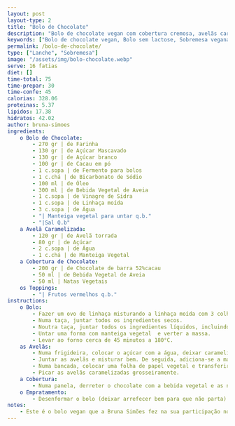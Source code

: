 ```yaml
---
layout: post
layout-type: 2
title: "Bolo de Chocolate"
description: "Bolo de chocolate vegan com cobertura cremosa, avelãs caramelizadas e frutos vermelhos"
keywords: ["Bolo de chocolate vegan, Bolo sem lactose, Sobremesa vegana, Como fazer bolo vegano com avelãs caramelizadas, Bolo sem ovos e sem leite com chocolate e frutos vermelhos, Receita de sobremesa vegana saudável e deliciosa, Sobremesa sem ingredientes de origem animal, Cobertura de chocolate vegano, Sobremesa vegana para festas, Bolo com linhaça como substituto de ovo"]
permalink: /bolo-de-chocolate/
type: ["Lanche", "Sobremesa"]
image: "/assets/img/bolo-chocolate.webp"
serve: 16 fatias
diet: []
time-total: 75
time-prepar: 30 
time-confe: 45 
calorias: 328.06
proteinas: 5.37
lipidos: 17.38
hidratos: 42.02
author: bruna-simoes
ingredients:
    o Bolo de Chocolate:
        - 270 gr | de Farinha 
        - 130 gr | de Açúcar Mascavado 
        - 130 gr | de Açúcar branco 
        - 100 gr | de Cacau em pó 
        - 1 c.sopa | de Fermento para bolos 
        - 1 c.chá | de Bicarbonato de Sódio
        - 100 ml | de Óleo 
        - 300 ml | de Bebida Vegetal de Aveia 
        - 1 c.sopa | de Vinagre de Sidra 
        - 1 c.sopa | de Linhaça moída
        - 3 c.sopa | de Água
        - "| Manteiga vegetal para untar q.b."
        - "|Sal Q.b"
    a Avelã Caramelizada:
        - 120 gr | de Avelã torrada 
        - 80 gr | de Açúcar
        - 2 c.sopa | de Água
        - 1 c.chá | de Manteiga Vegetal 
    a Cobertura de Chocolate:
        - 200 gr | de Chocolate de barra 52%cacau 
        - 50 ml | de Bebida Vegetal de Aveia 
        - 50 ml | Natas Vegetais 
    os Toppings:
        - "| Frutos vermelhos q.b."
instructions:
    o Bolo:
        - Fazer um ovo de linhaça misturando a linhaça moída com 3 colheres de sopa de água e deixar repousar durante 5 minutas até obter uma textura gelatinosa. 
        - Numa taça, juntar todos os ingredientes secos.
        - Noutra taça, juntar todos os ingredientes líquidos, incluindo o ovo de linhaça. Depois de bem misturado, juntar os líquidos aos secos e misturar levemente até obter uma textura homogénea.
        - Untar uma forma com manteiga vegetal  e verter a massa.
        - Levar ao forno cerca de 45 minutos a 180°C. 
    as Avelãs:
        - Numa frigideira, colocar o açúcar com a água, deixar caramelizar envolvendo sempre muito bem para que o caramelo não torre.
        - Juntar as avelãs e misturar bem. De seguida, adiciona-se a manteiga e mexe-se bem.
        - Numa bancada, colocar uma folha de papel vegetal e transferir o preparado das avelãs, espalhando bem para que arrefeça.
        - Picar as avelãs caramelizadas grosseiramente.
    a Cobertura:
        - Numa panela, derreter o chocolate com a bebida vegetal e as natas até obter um creme homogéneo e brilhante.
    o Empratamento:
        - Desenformar o bolo (deixar arrefecer bem para que não parta) e cobrir o bolo com o chocolate, juntar as avelãs caramelizadas por cima e os frutos vermelhos.
notes:
    - Este é o bolo vegan que a Bruna Simões fez na sua participação no marsterchef. Receita original está disponivel no [site da rtp](https://media.rtp.pt/masterchef/memoria-de-chocolate-vegan/)
---
```

